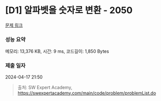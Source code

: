 # [D1] 알파벳을 숫자로 변환 - 2050 

[문제 링크](https://swexpertacademy.com/main/code/problem/problemDetail.do?contestProbId=AV5QLGxKAzQDFAUq) 

### 성능 요약

메모리: 13,376 KB, 시간: 9 ms, 코드길이: 1,850 Bytes

### 제출 일자

2024-04-17 21:50



> 출처: SW Expert Academy, https://swexpertacademy.com/main/code/problem/problemList.do